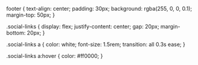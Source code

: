 footer {
    text-align: center;
    padding: 30px;
    background: rgba(255, 0, 0, 0.1);
    margin-top: 50px;
}

.social-links {
    display: flex;
    justify-content: center;
    gap: 20px;
    margin-bottom: 20px;
}

.social-links a {
    color: white;
    font-size: 1.5rem;
    transition: all 0.3s ease;
}

.social-links a:hover {
    color: #ff0000;
}

<link rel="stylesheet" href="https://cdnjs.cloudflare.com/ajax/libs/font-awesome/6.0.0/css/all.min.css">
